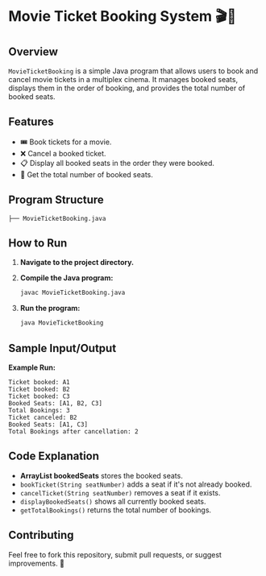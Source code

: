 # Movie Ticket Booking System 🎬🍿

## Overview

`MovieTicketBooking` is a simple Java program that allows users to book and cancel movie tickets in a multiplex cinema. It manages booked seats, displays them in the order of booking, and provides the total number of booked seats.

## Features

- 🎟️ Book tickets for a movie.
- ❌ Cancel a booked ticket.
- 📋 Display all booked seats in the order they were booked.
- 🔢 Get the total number of booked seats.

## Program Structure

```
├── MovieTicketBooking.java
```

## How to Run

1. **Navigate to the project directory.**

2. **Compile the Java program:**

   ```bash
   javac MovieTicketBooking.java
   ```

3. **Run the program:**

   ```bash
   java MovieTicketBooking
   ```

## Sample Input/Output

**Example Run:**

```
Ticket booked: A1
Ticket booked: B2
Ticket booked: C3
Booked Seats: [A1, B2, C3]
Total Bookings: 3
Ticket canceled: B2
Booked Seats: [A1, C3]
Total Bookings after cancellation: 2
```

## Code Explanation

- **ArrayList<String> bookedSeats** stores the booked seats.
- `bookTicket(String seatNumber)` adds a seat if it's not already booked.
- `cancelTicket(String seatNumber)` removes a seat if it exists.
- `displayBookedSeats()` shows all currently booked seats.
- `getTotalBookings()` returns the total number of bookings.

## Contributing

Feel free to fork this repository, submit pull requests, or suggest improvements. 🚀
